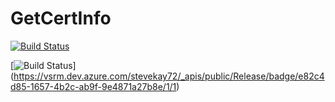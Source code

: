 # GetCertInfo

[![Build Status](https://dev.azure.com/stevekay72/GetCertInfo/_apis/build/status/cert-mgr%20-%20CI?branchName=master)](https://dev.azure.com/stevekay72/GetCertInfo/_build/latest?definitionId=12&branchName=master)

[![Build Status](https://vsrm.dev.azure.com/stevekay72/_apis/public/Release/badge/e82c4d85-1657-4b2c-ab9f-9e4871a27b8e/1/1)]
(https://vsrm.dev.azure.com/stevekay72/_apis/public/Release/badge/e82c4d85-1657-4b2c-ab9f-9e4871a27b8e/1/1)
